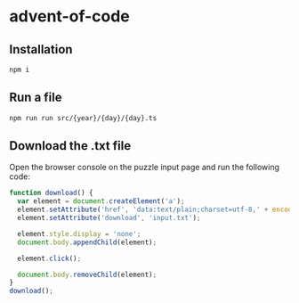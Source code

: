 # advent-of-code


## Installation

```bash
npm i
```

## Run a file

```bash
npm run run src/{year}/{day}/{day}.ts
```

## Download the .txt file

Open the browser console on the puzzle input page and run the following code:

```js
function download() {
  var element = document.createElement('a');
  element.setAttribute('href', 'data:text/plain;charset=utf-8,' + encodeURIComponent(document.querySelector('body > pre').innerText));
  element.setAttribute('download', 'input.txt');

  element.style.display = 'none';
  document.body.appendChild(element);

  element.click();

  document.body.removeChild(element);
}
download();
```

